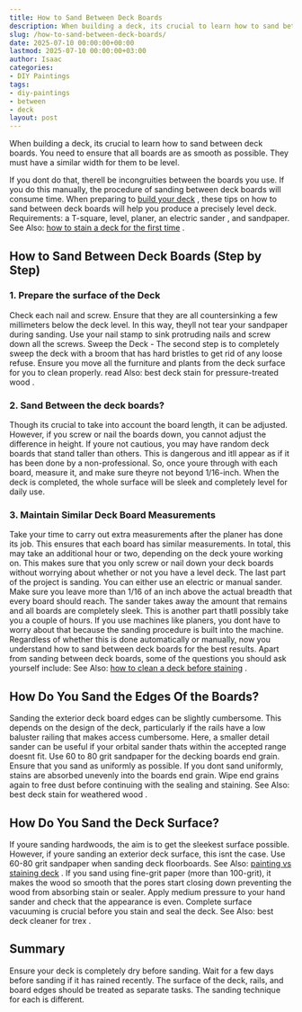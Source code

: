 ```yaml
---
title: How to Sand Between Deck Boards
description: When building a deck, its crucial to learn how to sand between deck boards. You need to ensure that all boards are as smooth as possible.
slug: /how-to-sand-between-deck-boards/
date: 2025-07-10 00:00:00+00:00
lastmod: 2025-07-10 00:00:00+03:00
author: Isaac
categories:
- DIY Paintings
tags:
- diy-paintings
- between
- deck
layout: post
---
```

When building a deck, its crucial to learn how to sand between deck boards. You need to ensure that all boards are as smooth as possible. They must have a similar width for them to be level.

If you dont do that, therell be incongruities between the boards you use. If you do this manually, the procedure of sanding between deck boards will consume time.
When preparing to
[build your deck](https://www.extension.iastate.edu/smallfarms/toxicity-concerns-about-raised-bed-construction-materials)
, these tips on how to sand between deck boards will help you produce a precisely level deck. Requirements: a T-square, level, planer, an
electric sander
, and sandpaper. See Also:
[how to stain a deck for the first time](https://pestpolicy.com/how-to-stain-a-deck-for-the-first-time/)
.
## **How to Sand Between Deck Boards (Step by Step)**
### **1. Prepare the surface of the Deck**
Check each nail and screw. Ensure that they are all countersinking a few millimeters below the deck level. In this way, theyll not tear your sandpaper during sanding. Use your nail stamp to sink protruding nails and screw down all the screws.
Sweep the Deck - The second step is to completely sweep the deck with a broom that has hard bristles to get rid of any loose refuse. Ensure you move all the furniture and plants from the deck surface for you to clean properly. read Also:
best deck stain for pressure-treated wood
.
### **2. Sand Between the deck boards?**
Though its crucial to take into account the board length, it can be adjusted. However, if you screw or nail the boards down, you cannot adjust the difference in height.
If youre not cautious, you may have random deck boards that stand taller than others. This is dangerous and itll appear as if it has been done by a non-professional.
So, once youre through with each board, measure it, and make sure theyre not beyond 1/16-inch. When the deck is completed, the whole surface will be sleek and completely level for daily use.
### 3. Maintain Similar Deck Board Measurements
Take your time to carry out extra measurements after the planer has done its job. This ensures that each board has similar measurements.
In total, this may take an additional hour or two, depending on the deck youre working on. This makes sure that you only screw or nail down your deck boards without worrying about whether or not you have a level deck.
The last part of the project is sanding. You can either use an electric or manual sander. Make sure you leave more than 1/16 of an inch above the actual breadth that every board should reach.
The sander takes away the amount that remains and all boards are completely sleek. This is another part thatll possibly take you a couple of hours. If you use machines like planers, you dont have to worry about that because the sanding procedure is built into the machine.
Regardless of whether this is done automatically or manually, now you understand how to sand between deck boards for the best results. Apart from sanding between deck boards, some of the questions you should ask yourself include: See Also:
[how to clean a deck before staining](https://pestpolicy.com/how-to-clean-a-deck-before-staining/)
.
## **How Do You Sand the Edges Of the Boards?**
Sanding the exterior deck board edges can be slightly cumbersome. This depends on the design of the deck, particularly if the rails have a low baluster railing that makes access cumbersome.
Here, a smaller detail sander can be useful if your orbital sander thats within the accepted range doesnt fit. Use 60 to 80 grit sandpaper for the decking boards end grain. Ensure that you sand as uniformly as possible.
If you dont sand uniformly, stains are absorbed unevenly into the boards end grain. Wipe end grains again to free dust before continuing with the sealing and staining. See Also:
best deck stain for weathered wood
.
## **How Do You Sand the Deck Surface?**
If youre sanding hardwoods, the aim is to get the sleekest surface possible. However, if youre sanding an exterior deck surface, this isnt the case. Use 60-80 grit sandpaper when sanding deck floorboards. See Also:
[painting vs staining deck](https://pestpolicy.com/painting-vs-staining-deck/)
.
If you sand using fine-grit paper (more than 100-grit), it makes the wood so smooth that the pores start closing down preventing the wood from absorbing stain or sealer.
Apply medium pressure to your hand sander and check that the appearance is even. Complete surface vacuuming is crucial before you stain and seal the deck. See Also:
best deck cleaner for trex
.
## **Summary**
Ensure your deck is completely dry before sanding. Wait for a few days before sanding if it has rained recently. The surface of the deck, rails, and board edges should be treated as separate tasks. The sanding technique for each is different.
